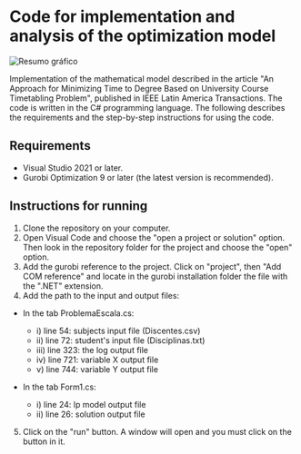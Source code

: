 # Code for implementation and analysis of the optimization model

![Resumo gráfico](https://user-images.githubusercontent.com/70773820/233487739-920a8885-f652-4093-9170-9c6d28adff5a.png)

<p>Implementation of the mathematical model described in the article "An Approach for Minimizing Time to Degree Based on University Course Timetabling Problem", published in IEEE Latin America Transactions. The code is written in the C# programming language. The following describes the requirements and the step-by-step instructions for using the code.</p>

## Requirements

* Visual Studio 2021 or later.
* Gurobi Optimization 9 or later (the latest version is recommended).

## Instructions for running

1. Clone the repository on your computer.
2. Open Visual Code and choose the "open a project or solution" option. Then look in the repository folder for the project and choose the "open" option.
3. Add the gurobi reference to the project. Click on "project", then "Add COM reference" and locate in the gurobi installation folder the file with the ".NET" extension.
4. Add the path to the input and output files:
* In the tab ProblemaEscala.cs:
	- i) line 54: subjects input file (Discentes.csv)
	- ii) line 72: student's input file (Disciplinas.txt)
	- iii) line 323: the log output file
	- iv) line 721: variable X output file
	- v) line 744: variable Y output file

* In the tab Form1.cs:
	- i) line 24: lp model output file
	- ii) line 26: solution output file

5. Click on the "run" button. A window will open and you must click on the button in it.
